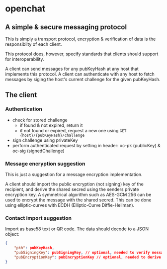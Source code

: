 # openchat
## A simple & secure messaging protocol
This is simply a transport protocol, encryption & verification of data is the responsiblity of each client.

This protocol does, however, specify standards that clients should support for interoperability.

A client can send messages for any pubKeyHash at any host that implements this protocol.
A client can authenticate with any host to fetch messages by siging the host's current challenge for the given pubKeyHash.

## The client
### Authentication
- check for stored challenge
	- if found & not expired, return it
	- if not found or expired, request a new one using `GET {host}/{pubKeyHash}/challenge`
- sign challenge using privateKey
- perform authenticated request by setting in header: oc-pk (publicKey) & oc-sig (signedChallenge)

### Message encryption suggestion
This is just a suggestion for a message encryption implementation.

A client should import the public encryption (not signing) key of the recipient, and derive the shared secred using the senders private encryption key. A symmetrical algorithm such as AES-GCM 256 can be used to encrypt the message with the shared secred. This can be done using elliptic-curves with ECDH (Elliptic-Curve Diffie-Hellman).

### Contact import suggestion
Import as base58 text or QR code. The data should decode to a JSON object:
``` JSON
{
	"pkh": pubKeyHash,
	"pubSigningKey": pubSigningKey, // optional, needed to verify message content & sender
	"pubEncryptionKey": pubEncryptionKey // optional, needed to derive the shared secret for message encryption
}
```